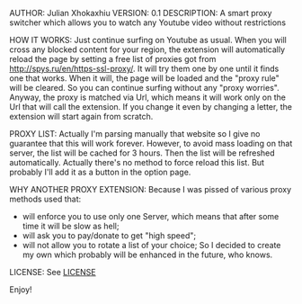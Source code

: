 AUTHOR: Julian Xhokaxhiu
VERSION: 0.1
DESCRIPTION: A smart proxy switcher which allows you to watch any Youtube video without restrictions

HOW IT WORKS:
Just continue surfing on Youtube as usual. When you will cross any blocked content for your region,
the extension will automatically reload the page by setting a free list of proxies got from http://spys.ru/en/https-ssl-proxy/.
It will try them one by one until it finds one that works. When it will, the page will be loaded and the "proxy rule" will be cleared.
So you can continue surfing without any "proxy worries". Anyway, the proxy is matched via Url, which means it will work only on the Url
that will call the extension. If you change it even by changing a letter, the extension will start again from scratch.

PROXY LIST:
Actually I'm parsing manually that website so I give no guarantee that this will work forever.
However, to avoid mass loading on that server, the list will be cached for 3 hours. Then the list will be refreshed automatically.
Actually there's no method to force reload this list. But probably I'll add it as a button in the option page.

WHY ANOTHER PROXY EXTENSION:
Because I was pissed of various proxy methods used that:
- will enforce you to use only one Server, which means that after some time it will be slow as hell;
- will ask you to pay/donate to get "high speed";
- will not allow you to rotate a list of your choice;
So I decided to create my own which probably will be enhanced in the future, who knows.

LICENSE:
See [LICENSE](https://github.com/julianxhokaxhiu/chrome-jailbreak-youtube/blob/master/LICENSE)

Enjoy!